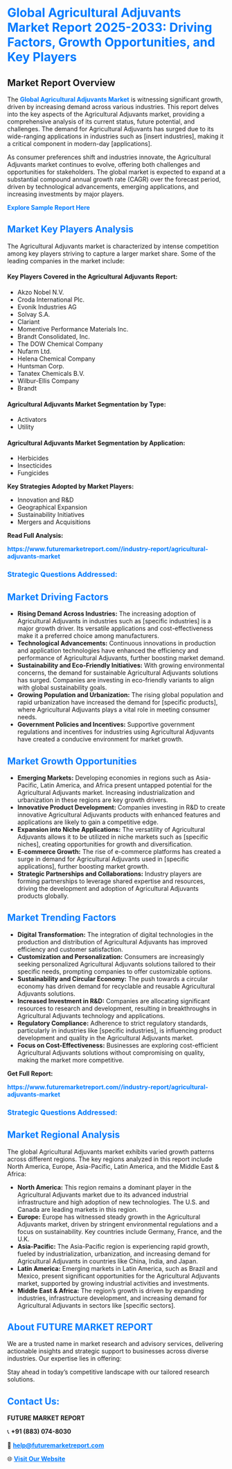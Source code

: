 <h1 style="color: #007BFF;">Global Agricultural Adjuvants Market Report 2025-2033: Driving Factors, Growth Opportunities, and Key Players</h1>

<section id="overview">
<h2>Market Report Overview</h2>
<p>The <a href="https://www.futuremarketreport.com//industry-report/agricultural-adjuvants-market" style="color: #007BFF; text-decoration: none;"><strong>Global Agricultural Adjuvants Market</strong></a> is witnessing significant growth, driven by increasing demand across various industries. This report delves into the key aspects of the Agricultural Adjuvants market, providing a comprehensive analysis of its current status, future potential, and challenges. The demand for Agricultural Adjuvants has surged due to its wide-ranging applications in industries such as [insert industries], making it a critical component in modern-day [applications].</p>
<p>As consumer preferences shift and industries innovate, the Agricultural Adjuvants market continues to evolve, offering both challenges and opportunities for stakeholders. The global market is expected to expand at a substantial compound annual growth rate (CAGR) over the forecast period, driven by technological advancements, emerging applications, and increasing investments by major players.</p>
</section>

<section id="overview">
<p><a href="https://www.futuremarketreport.com//request-sample/reportId=90110" style="color: #007BFF; text-decoration: none;"><strong>Explore Sample Report Here</strong></a></p>
</section>

<section id="key-players">
<h2 style="color: #007BFF;">Market Key Players Analysis</h2>
<p>The Agricultural Adjuvants market is characterized by intense competition among key players striving to capture a larger market share. Some of the leading companies in the market include:</p>
<h4>Key Players Covered in the Agricultural Adjuvants Report:</h4>
<ul><li>Akzo Nobel N.V.</li><li>Croda International Plc.</li><li>Evonik Industries AG</li><li>Solvay S.A.</li><li>Clariant</li><li>Momentive Performance Materials Inc.</li><li>Brandt Consolidated, Inc.</li><li>The DOW Chemical Company</li><li>Nufarm Ltd.</li><li>Helena Chemical Company</li><li>Huntsman Corp.</li><li>Tanatex Chemicals B.V.</li><li>Wilbur-Ellis Company</li><li>Brandt</li></ul>
<h4>Agricultural Adjuvants Market Segmentation by Type:</h4>
<ul><li>Activators</li><li>Utility</li></ul>

<h4>Agricultural Adjuvants Market Segmentation by Application:</h4>
<ul><li>Herbicides</li><li>Insecticides</li><li>Fungicides</li></ul>
<p><strong>Key Strategies Adopted by Market Players:</strong></p>
<ul>
<li>Innovation and R&D</li>
<li>Geographical Expansion</li>
<li>Sustainability Initiatives</li>
<li>Mergers and Acquisitions</li>
</ul>
</section>

<section>
<p><strong>Read Full Analysis: </strong></p><a href="https://www.futuremarketreport.com//industry-report/agricultural-adjuvants-market" style="color: #007BFF; text-decoration: none;"><strong>https://www.futuremarketreport.com//industry-report/agricultural-adjuvants-market</strong></a>
<h3 style="color: #007BFF;">Strategic Questions Addressed:</h3>
</section>

<section id="driving-factors">
<h2 style="color: #007BFF;">Market Driving Factors</h2>
<ul>
<li><strong>Rising Demand Across Industries:</strong> The increasing adoption of Agricultural Adjuvants in industries such as [specific industries] is a major growth driver. Its versatile applications and cost-effectiveness make it a preferred choice among manufacturers.</li>
<li><strong>Technological Advancements:</strong> Continuous innovations in production and application technologies have enhanced the efficiency and performance of Agricultural Adjuvants, further boosting market demand.</li>
<li><strong>Sustainability and Eco-Friendly Initiatives:</strong> With growing environmental concerns, the demand for sustainable Agricultural Adjuvants solutions has surged. Companies are investing in eco-friendly variants to align with global sustainability goals.</li>
<li><strong>Growing Population and Urbanization:</strong> The rising global population and rapid urbanization have increased the demand for [specific products], where Agricultural Adjuvants plays a vital role in meeting consumer needs.</li>
<li><strong>Government Policies and Incentives:</strong> Supportive government regulations and incentives for industries using Agricultural Adjuvants have created a conducive environment for market growth.</li>
</ul>
</section>

<section id="growth-opportunities">
<h2 style="color: #007BFF;">Market Growth Opportunities</h2>
<ul>
<li><strong>Emerging Markets:</strong> Developing economies in regions such as Asia-Pacific, Latin America, and Africa present untapped potential for the Agricultural Adjuvants market. Increasing industrialization and urbanization in these regions are key growth drivers.</li>
<li><strong>Innovative Product Development:</strong> Companies investing in R&D to create innovative Agricultural Adjuvants products with enhanced features and applications are likely to gain a competitive edge.</li>
<li><strong>Expansion into Niche Applications:</strong> The versatility of Agricultural Adjuvants allows it to be utilized in niche markets such as [specific niches], creating opportunities for growth and diversification.</li>
<li><strong>E-commerce Growth:</strong> The rise of e-commerce platforms has created a surge in demand for Agricultural Adjuvants used in [specific applications], further boosting market growth.</li>
<li><strong>Strategic Partnerships and Collaborations:</strong> Industry players are forming partnerships to leverage shared expertise and resources, driving the development and adoption of Agricultural Adjuvants products globally.</li>
</ul>
</section>

<section id="trending-factors">
<h2 style="color: #007BFF;">Market Trending Factors</h2>
<ul>
<li><strong>Digital Transformation:</strong> The integration of digital technologies in the production and distribution of Agricultural Adjuvants has improved efficiency and customer satisfaction.</li>
<li><strong>Customization and Personalization:</strong> Consumers are increasingly seeking personalized Agricultural Adjuvants solutions tailored to their specific needs, prompting companies to offer customizable options.</li>
<li><strong>Sustainability and Circular Economy:</strong> The push towards a circular economy has driven demand for recyclable and reusable Agricultural Adjuvants solutions.</li>
<li><strong>Increased Investment in R&D:</strong> Companies are allocating significant resources to research and development, resulting in breakthroughs in Agricultural Adjuvants technology and applications.</li>
<li><strong>Regulatory Compliance:</strong> Adherence to strict regulatory standards, particularly in industries like [specific industries], is influencing product development and quality in the Agricultural Adjuvants market.</li>
<li><strong>Focus on Cost-Effectiveness:</strong> Businesses are exploring cost-efficient Agricultural Adjuvants solutions without compromising on quality, making the market more competitive.</li>
</ul>
</section>

<section>
<p><strong>Get Full Report: </strong></p><a href="https://www.futuremarketreport.com//industry-report/agricultural-adjuvants-market" style="color: #007BFF; text-decoration: none;"><strong>https://www.futuremarketreport.com//industry-report/agricultural-adjuvants-market</strong></a>
<h3 style="color: #007BFF;">Strategic Questions Addressed:</h3>
</section>


<section id="regional-analysis">
<h2 style="color: #007BFF;">Market Regional Analysis</h2>
<p>The global Agricultural Adjuvants market exhibits varied growth patterns across different regions. The key regions analyzed in this report include North America, Europe, Asia-Pacific, Latin America, and the Middle East & Africa:</p>
<ul>
<li><strong>North America:</strong> This region remains a dominant player in the Agricultural Adjuvants market due to its advanced industrial infrastructure and high adoption of new technologies. The U.S. and Canada are leading markets in this region.</li>
<li><strong>Europe:</strong> Europe has witnessed steady growth in the Agricultural Adjuvants market, driven by stringent environmental regulations and a focus on sustainability. Key countries include Germany, France, and the U.K.</li>
<li><strong>Asia-Pacific:</strong> The Asia-Pacific region is experiencing rapid growth, fueled by industrialization, urbanization, and increasing demand for Agricultural Adjuvants in countries like China, India, and Japan.</li>
<li><strong>Latin America:</strong> Emerging markets in Latin America, such as Brazil and Mexico, present significant opportunities for the Agricultural Adjuvants market, supported by growing industrial activities and investments.</li>
<li><strong>Middle East & Africa:</strong> The region’s growth is driven by expanding industries, infrastructure development, and increasing demand for Agricultural Adjuvants in sectors like [specific sectors].</li>
</ul>
</section>

<footer>
<h2 style="color: #007BFF;">About FUTURE MARKET REPORT</h2>
<p>We are a trusted name in market research and advisory services, delivering actionable insights and strategic support to businesses across diverse industries. Our expertise lies in offering:</p>

<p>Stay ahead in today’s competitive landscape with our tailored research solutions.</p>

<h2 style="color: #007BFF;">Contact Us:</h2>
<p><strong>FUTURE MARKET REPORT</strong></p>
<p>📞 <strong>+91 (883) 074-8030</strong></p>
<p>📧 <strong><a href="mailto:help@futuremarketreport.com" style="color: #007BFF;">help@futuremarketreport.com</a></strong></p>
<p>🌐 <strong><a href="https://www.futuremarketreport.com/" style="color: #007BFF;">Visit Our Website</a></strong></p>
</footer>